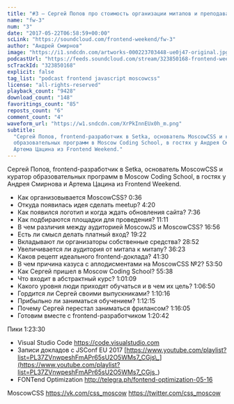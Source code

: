 ```yaml
---
title: "#3 – Сергей Попов про стоимость организации митапов и преподавание"
name: "fw-3"
num: "3"
date: "2017-05-22T06:58:59+00:00"
scLink: "https://soundcloud.com/frontend-weekend/fw-3"
author: "Андрей Смирнов"
image: "https://i1.sndcdn.com/artworks-000223703448-ue0j47-original.jpg"
podcastUrl: "https://feeds.soundcloud.com/stream/323850168-frontend-weekend-fw-3.m4a"
scTrackId: "323850168"
explicit: false
tag_list: "podcast frontend javascript moscowcss"
license: "all-rights-reserved"
playback_count: "9428"
download_count: "148"
favoritings_count: "85"
reposts_count: "6"
comment_count: "4"
waveform_url: "https://w1.sndcdn.com/XrPkInnEUx0h_m.png"
subtitle:
  "Сергей Попов, frontend-разработчик в Setka, основатель MoscowCSS и куратор
  образовательных программ в Moscow Coding School, в гостях у Андрея Смирнова и
  Артема Цацина из Frontend Weekend."
---
```


Сергей Попов, frontend-разработчик в Setka, основатель MoscowCSS и куратор
образовательных программ в Moscow Coding School, в гостях у Андрея Смирнова и
Артема Цацина из Frontend Weekend.

- Как организовывается MoscowCSS? 0:36
- Откуда появилась идея сделать meetup? 4:20
- Как появился логотип и когда ждать обновления сайта? 7:36
- Как подбираются площадки для проведения? <timecode sec="671">11:11</timecode>
- В чем различия между аудиторией MoscowJS и MoscowCSS?
  <timecode sec="1016">16:56</timecode>
- Есть ли смысл делать платный вход? <timecode sec="1162">19:22</timecode>
- Вкладывают ли организаторы собственные средства?
  <timecode sec="1732">28:52</timecode>
- Увеличивается ли аудитория от митапа к митапу?
  <timecode sec="2183">36:23</timecode>
- Каков рецепт идеального frontend-доклада?
  <timecode sec="2490">41:30</timecode>
- В чем причина казуса с аплодисментами на MoscowCSS №2?
  <timecode sec="3230">53:50</timecode>
- Как Сергей пришел в Moscow Coding School?
  <timecode sec="3338">55:38</timecode>
- Что входит в абстрактный курс? <timecode sec="3669">1:01:09</timecode>
- Какого уровня люди приходят обучаться и в чем их цель?
  <timecode sec="4010">1:06:50</timecode>
- Гордится ли Сергей своими выпускниками?
  <timecode sec="4216">1:10:16</timecode>
- Прибыльно ли заниматься обучением? <timecode sec="4335">1:12:15</timecode>
- Почему Сергей перестал заниматься фрилансом?
  <timecode sec="4565">1:16:05</timecode>
- Готовим вместе с frontend-разработчиком
  <timecode sec="4842">1:20:42</timecode>

Пики <timecode sec="5010">1:23:30</timecode>

- Visual Studio Code <https://code.visualstudio.com>
- Записи докладов с JSConf EU 2017
  [https://www.youtube.com/playlist?list=PL37ZVnwpeshFmAPr65sU2O5WMs7_CGjs\_](https://www.youtube.com/playlist?list=PL37ZVnwpeshFmAPr65sU2O5WMs7_CGjs_)
- FONTend Optimization <http://telegra.ph/fontend-optimization-05-16>

MoscowCSS <https://vk.com/css_moscow> <https://twitter.com/css_moscow>
